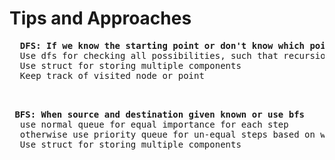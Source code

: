 # Tips and Approaches
<pre>
  <b>DFS: If we know the starting point or don't know which point we need to choose</b>
  Use dfs for checking all possibilities, such that recursion tree height as base
  Use struct for storing multiple components
  Keep track of visited node or point
 
</pre>
<pre> 
 <b>BFS: When source and destination given known or use bfs</b>
  use normal queue for equal importance for each step
  otherwise use priority queue for un-equal steps based on wgt or cost
  Use struct for storing multiple components
</pre>
